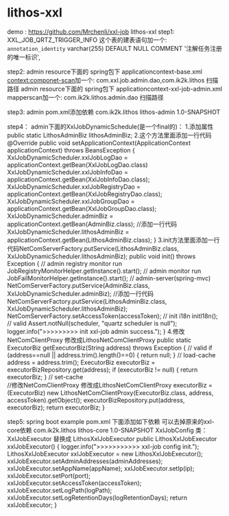 # lithos-xxl
demo : https://github.com/Mrchenli/xxl-job
lithos-xxl
step1:
  XXL_JOB_QRTZ_TRIGGER_INFO 这个表的建表语句加一个: `annotation_identity` varchar(255) DEFAULT NULL COMMENT '注解任务注册的唯一标识', 

step2:
  admin resource下面的 spring包下 applicationcontext-base.xml <context:componet-scan>加一个: com.xxl.job.admin.dao,com.ik2k.lithos 扫描路径
  admin resource下面的 spring包下 applicationcontext-xxl-job-admin.xml mapperscan加一个: com.ik2k.lithos.admin.dao 扫描路径

step3:
  admin pom.xml添加依赖
  	<dependency>
			<groupId>com.ik2k.lithos</groupId>
			<artifactId>lithos-admin</artifactId>
			<version>1.0-SNAPSHOT</version>
		</dependency>
    
step4：
  admin下面的XxlJobDynamicSchedule(是一个final的)：
  1.添加属性
  public static LithosAdminBiz lithosAdminBiz;
  2.这个方法里面添加一行代码
     @Override
	public void setApplicationContext(ApplicationContext applicationContext) throws BeansException {
		XxlJobDynamicScheduler.xxlJobLogDao = applicationContext.getBean(XxlJobLogDao.class)
    XxlJobDynamicScheduler.xxlJobInfoDao = applicationContext.getBean(XxlJobInfoDao.class);
    XxlJobDynamicScheduler.xxlJobRegistryDao = applicationContext.getBean(XxlJobRegistryDao.class);
    XxlJobDynamicScheduler.xxlJobGroupDao = applicationContext.getBean(XxlJobGroupDao.class);
    XxlJobDynamicScheduler.adminBiz = applicationContext.getBean(AdminBiz.class);
    //添加一行代码
    XxlJobDynamicScheduler.lithosAdminBiz = applicationContext.getBean(LithosAdminBiz.class);
	}
  3.init方法里面添加一行代码NetComServerFactory.putService(LithosAdminBiz.class, XxlJobDynamicScheduler.lithosAdminBiz);
    public void init() throws Exception {
        // admin registry monitor run
        JobRegistryMonitorHelper.getInstance().start();
        // admin monitor run
        JobFailMonitorHelper.getInstance().start();
        // admin-server(spring-mvc)
        NetComServerFactory.putService(AdminBiz.class, XxlJobDynamicScheduler.adminBiz);
        //添加一行代码
        NetComServerFactory.putService(LithosAdminBiz.class, XxlJobDynamicScheduler.lithosAdminBiz);
        NetComServerFactory.setAccessToken(accessToken);
        // init i18n
        initI18n();
        // valid
        Assert.notNull(scheduler, "quartz scheduler is null");
        logger.info(">>>>>>>>> init xxl-job admin success.");
    }
    4.修改NetComClientProxy 修改成LithosNetComClientProxy
    public static ExecutorBiz getExecutorBiz(String address) throws Exception {
        // valid
        if (address==null || address.trim().length()==0) {
            return null;
        }
        // load-cache
        address = address.trim();
        ExecutorBiz executorBiz = executorBizRepository.get(address);
        if (executorBiz != null) {
            return executorBiz;
        }
        // set-cache  
        //修改NetComClientProxy 修改成LithosNetComClientProxy
        executorBiz = (ExecutorBiz) new LithosNetComClientProxy(ExecutorBiz.class, address, accessToken).getObject();
        executorBizRepository.put(address, executorBiz);
        return executorBiz;
    }

step5:
  spring boot example pom.xml 下面添加如下依赖 可以去掉原来的xxl-core依赖
        <dependency>
            <groupId>com.ik2k.lithos</groupId>
            <artifactId>lithos-core</artifactId>
            <version>1.0-SNAPSHOT</version>
        </dependency>
  XxlJobConfig 类：XxlJobExecutor 替换成 LithosXxlJobExecutor
    public LithosXxlJobExecutor xxlJobExecutor() {
        logger.info(">>>>>>>>>>> xxl-job config init.");
        LithosXxlJobExecutor xxlJobExecutor = new LithosXxlJobExecutor();
        xxlJobExecutor.setAdminAddresses(adminAddresses);
        xxlJobExecutor.setAppName(appName);
        xxlJobExecutor.setIp(ip);
        xxlJobExecutor.setPort(port);
        xxlJobExecutor.setAccessToken(accessToken);
        xxlJobExecutor.setLogPath(logPath);
        xxlJobExecutor.setLogRetentionDays(logRetentionDays);
        return xxlJobExecutor;
    }
  
